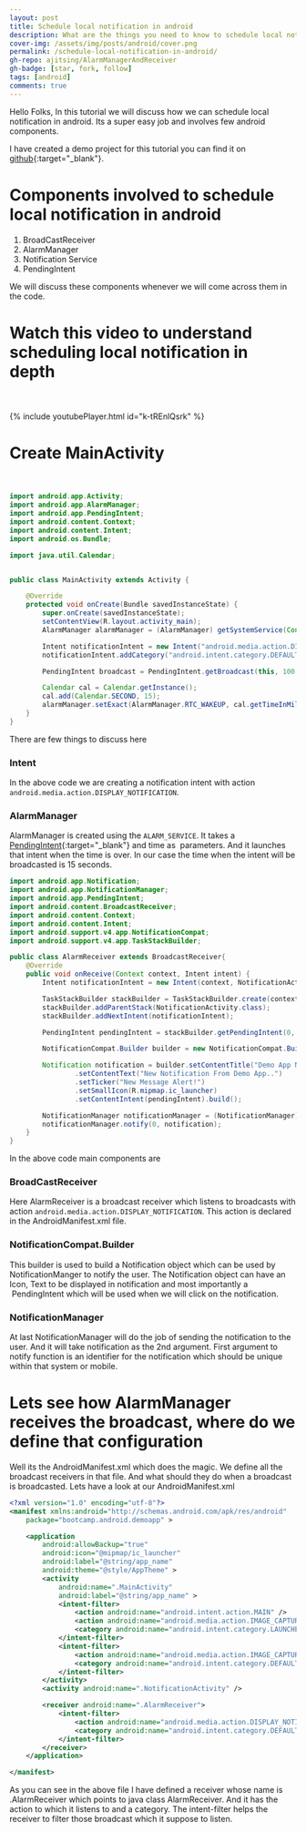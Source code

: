 ```yaml
---
layout: post
title: Schedule local notification in android
description: What are the things you need to know to schedule local notification in android. Here we will discuss in detail about the android components involved int it.
cover-img: /assets/img/posts/android/cover.png
permalink: /schedule-local-notification-in-android/
gh-repo: ajitsing/AlarmManagerAndReceiver
gh-badge: [star, fork, follow]
tags: [android]
comments: true
---
```


Hello Folks, In this tutorial we will discuss how we can schedule local notification in android. Its a super easy job and involves few android components.

I have created a demo project for this tutorial you can find it on [github](https://github.com/ajitsing/AlarmManagerAndReceiver){:target="_blank"}.

# Components involved to schedule local notification in android

1. BroadCastReceiver
2. AlarmManager
3. Notification Service
4. PendingIntent

We will discuss these components whenever we will come across them in the code.

# Watch this video to understand scheduling local notification in depth<br><br>

{% include youtubePlayer.html id="k-tREnlQsrk" %}
<br>

# Create MainActivity<br><br>

```java
import android.app.Activity;
import android.app.AlarmManager;
import android.app.PendingIntent;
import android.content.Context;
import android.content.Intent;
import android.os.Bundle;

import java.util.Calendar;


public class MainActivity extends Activity {

    @Override
    protected void onCreate(Bundle savedInstanceState) {
        super.onCreate(savedInstanceState);
        setContentView(R.layout.activity_main);
        AlarmManager alarmManager = (AlarmManager) getSystemService(Context.ALARM_SERVICE);

        Intent notificationIntent = new Intent("android.media.action.DISPLAY_NOTIFICATION");
        notificationIntent.addCategory("android.intent.category.DEFAULT");

        PendingIntent broadcast = PendingIntent.getBroadcast(this, 100, notificationIntent, PendingIntent.FLAG_UPDATE_CURRENT);

        Calendar cal = Calendar.getInstance();
        cal.add(Calendar.SECOND, 15);
        alarmManager.setExact(AlarmManager.RTC_WAKEUP, cal.getTimeInMillis(), broadcast);
    }
}
```

There are few things to discuss here

### Intent

In the above code we are creating a notification intent with action `android.media.action.DISPLAY_NOTIFICATION`.

### AlarmManager

AlarmManager is created using the `ALARM_SERVICE`. It takes a [PendingIntent](https://github.com/ajitsing/AlarmManagerAndReceiver){:target="_blank"} and time as  parameters. And it launches that intent when the time is over. In our case the time when the intent will be broadcasted is 15 seconds.

```java
import android.app.Notification;
import android.app.NotificationManager;
import android.app.PendingIntent;
import android.content.BroadcastReceiver;
import android.content.Context;
import android.content.Intent;
import android.support.v4.app.NotificationCompat;
import android.support.v4.app.TaskStackBuilder;

public class AlarmReceiver extends BroadcastReceiver{
    @Override
    public void onReceive(Context context, Intent intent) {
        Intent notificationIntent = new Intent(context, NotificationActivity.class);

        TaskStackBuilder stackBuilder = TaskStackBuilder.create(context);
        stackBuilder.addParentStack(NotificationActivity.class);
        stackBuilder.addNextIntent(notificationIntent);

        PendingIntent pendingIntent = stackBuilder.getPendingIntent(0, PendingIntent.FLAG_UPDATE_CURRENT);

        NotificationCompat.Builder builder = new NotificationCompat.Builder(context);

        Notification notification = builder.setContentTitle("Demo App Notification")
                .setContentText("New Notification From Demo App..")
                .setTicker("New Message Alert!")
                .setSmallIcon(R.mipmap.ic_launcher)
                .setContentIntent(pendingIntent).build();

        NotificationManager notificationManager = (NotificationManager) context.getSystemService(Context.NOTIFICATION_SERVICE);
        notificationManager.notify(0, notification);
    }
}
```

In the above code main components are

### BroadCastReceiver

Here AlarmReceiver is a broadcast receiver which listens to broadcasts with action `android.media.action.DISPLAY_NOTIFICATION`. This action is declared in the AndroidManifest.xml file.

### NotificationCompat.Builder

This builder is used to build a Notification object which can be used by NotificationManger to notify the user. The Notification object can have an Icon, Text to be displayed in notification and most importantly a  PendingIntent which will be used when we will click on the notification.

### NotificationManager

At last NotificationManager will do the job of sending the notification to the user. And it will take notification as the 2nd argument. First argument to notify function is an identifier for the notification which should be unique within that system or mobile.

# Lets see how AlarmManager receives the broadcast, where do we define that configuration

Well its the AndroidManifest.xml which does the magic. We define all the broadcast receivers in that file. And what should they do when a broadcast is broadcasted. Lets have a look at our AndroidManifest.xml

```xml
<?xml version="1.0" encoding="utf-8"?>
<manifest xmlns:android="http://schemas.android.com/apk/res/android"
    package="bootcamp.android.demoapp" >

    <application
        android:allowBackup="true"
        android:icon="@mipmap/ic_launcher"
        android:label="@string/app_name"
        android:theme="@style/AppTheme" >
        <activity
            android:name=".MainActivity"
            android:label="@string/app_name" >
            <intent-filter>
                <action android:name="android.intent.action.MAIN" />
                <action android:name="android.media.action.IMAGE_CAPTURE" />
                <category android:name="android.intent.category.LAUNCHER" />
            </intent-filter>
            <intent-filter>
                <action android:name="android.media.action.IMAGE_CAPTURE" />
                <category android:name="android.intent.category.DEFAULT" />
            </intent-filter>
        </activity>
        <activity android:name=".NotificationActivity" />

        <receiver android:name=".AlarmReceiver">
            <intent-filter>
                <action android:name="android.media.action.DISPLAY_NOTIFICATION" />
                <category android:name="android.intent.category.DEFAULT" />
            </intent-filter>
        </receiver>
    </application>

</manifest>
```

As you can see in the above file I have defined a receiver whose name is .AlarmReceiver which points to java class AlarmReceiver. And it has the action to which it listens to and a category. The intent-filter helps the receiver to filter those broadcast which it suppose to listen.


